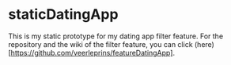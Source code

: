 # staticDatingApp

This is my static prototype for my dating app filter feature. For the repository and the wiki of the filter feature, you can click (here)[https://github.com/veerleprins/featureDatingApp].
